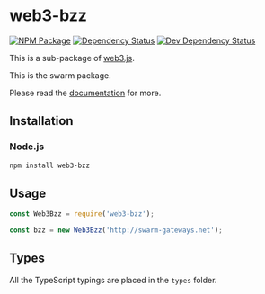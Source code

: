 # web3-bzz

[![NPM Package][npm-image]][npm-url] [![Dependency Status][deps-image]][deps-url] [![Dev Dependency Status][deps-dev-image]][deps-dev-url]

This is a sub-package of [web3.js][repo].

This is the swarm package.

Please read the [documentation][docs] for more.

## Installation

### Node.js

```bash
npm install web3-bzz
```

## Usage

```js
const Web3Bzz = require('web3-bzz');

const bzz = new Web3Bzz('http://swarm-gateways.net');
```

## Types

All the TypeScript typings are placed in the `types` folder.

[docs]: http://web3js.readthedocs.io/en/1.0/
[repo]: https://github.com/XinFinOrg/XDC3
[npm-image]: https://img.shields.io/npm/v/web3-bzz.svg
[npm-url]: https://npmjs.org/package/web3-bzz
[deps-image]: https://david-dm.org/XinFinOrg/XDC3/1.x/status.svg?path=packages/web3-bzz
[deps-url]: https://david-dm.org/XinFinOrg/XDC3/1.x?path=packages/web3-bzz
[deps-dev-image]: https://david-dm.org/XinFinOrg/XDC3/1.x/dev-status.svg?path=packages/web3-bzz
[deps-dev-url]: https://david-dm.org/XinFinOrg/XDC3/1.x?type=dev&path=packages/web3-bzz
